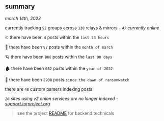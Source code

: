 
## summary
_march 14th, 2022_

currently tracking `92` groups across `130` relays & mirrors - _`47` currently online_

⏲ there have been `4` posts within the `last 24 hours`

🦈 there have been `97` posts within the `month of march`

🪐 there have been `888` posts within the `last 90 days`

🏚 there have been `652` posts within the `year of 2022`

🦕 there have been `2938` posts `since the dawn of ransomwatch`

there are `48` custom parsers indexing posts

_`20` sites using v2 onion services are no longer indexed - [support.torproject.org](https://support.torproject.org/onionservices/v2-deprecation/)_

> see the project [README](https://github.com/thetanz/ransomwatch#ransomwatch--) for backend technicals
